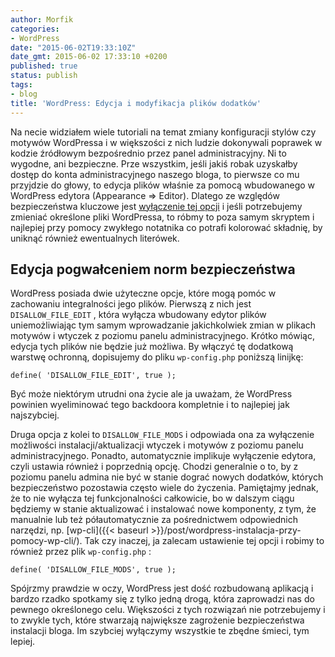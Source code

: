 ```yaml
---
author: Morfik
categories:
- WordPress
date: "2015-06-02T19:33:10Z"
date_gmt: 2015-06-02 17:33:10 +0200
published: true
status: publish
tags:
- blog
title: 'WordPress: Edycja i modyfikacja plików dodatków'
---
```


Na necie widziałem wiele tutoriali na temat zmiany konfiguracji stylów czy motywów WordPressa i w
większości z nich ludzie dokonywali poprawek w kodzie źródłowym bezpośrednio przez panel
administracyjny. Ni to wygodne, ani bezpieczne. Prze wszystkim, jeśli jakiś robak uzyskałby dostęp
do konta administracyjnego naszego bloga, to pierwsze co mu przyjdzie do głowy, to edycja plików
właśnie za pomocą wbudowanego w WordPress edytora (Appearance =\> Editor). Dlatego ze względów
bezpieczeństwa kluczowe jest [wyłączenie tej
opcji](https://codex.wordpress.org/Editing_wp-config.php#Disable_Plugin_and_Theme_Update_and_Installation)
i jeśli potrzebujemy zmieniać określone pliki WordPressa, to róbmy to poza samym skryptem i
najlepiej przy pomocy zwykłego notatnika co potrafi kolorować składnię, by uniknąć również
ewentualnych literówek.

<!--more-->
## Edycja pogwałceniem norm bezpieczeństwa

WordPress posiada dwie użyteczne opcje, które mogą pomóc w zachowaniu integralności jego plików.
Pierwszą z nich jest `DISALLOW_FILE_EDIT` , która wyłącza wbudowany edytor plików uniemożliwiając
tym samym wprowadzanie jakichkolwiek zmian w plikach motywów i wtyczek z poziomu panelu
administracyjnego. Krótko mówiąc, edycja tych plików nie będzie już możliwa. By włączyć tę dodatkową
warstwę ochronną, dopisujemy do pliku `wp-config.php` poniższą linijkę:

    define( 'DISALLOW_FILE_EDIT', true );

Być może niektórym utrudni ona życie ale ja uważam, że WordPress powinien wyeliminować tego
backdoora kompletnie i to najlepiej jak najszybciej.

Druga opcja z kolei to `DISALLOW_FILE_MODS` i odpowiada ona za wyłączenie możliwości
instalacji/aktualizacji wtyczek i motywów z poziomu panelu administracyjnego. Ponadto, automatycznie
implikuje wyłączenie edytora, czyli ustawia również i poprzednią opcję. Chodzi generalnie o to, by z
poziomu panelu admina nie być w stanie dograć nowych dodatków, których bezpieczeństwo pozostawia
często wiele do życzenia. Pamiętajmy jednak, że to nie wyłącza tej funkcjonalności całkowicie, bo w
dalszym ciągu będziemy w stanie aktualizować i instalować nowe komponenty, z tym, że manualnie lub
też półautomatycznie za pośrednictwem odpowiednich narzędzi, np.
[wp-cli]({{< baseurl >}}/post/wordpress-instalacja-przy-pomocy-wp-cli/). Tak czy inaczej, ja
zalecam ustawienie tej opcji i robimy to również przez plik `wp-config.php` :

    define( 'DISALLOW_FILE_MODS', true );

Spójrzmy prawdzie w oczy, WordPress jest dość rozbudowaną aplikacją i bardzo rzadko spotkamy się z
tylko jedną drogą, która zaprowadzi nas do pewnego określonego celu. Większości z tych rozwiązań nie
potrzebujemy i to zwykle tych, które stwarzają największe zagrożenie bezpieczeństwa instalacji
bloga. Im szybciej wyłączymy wszystkie te zbędne śmieci, tym lepiej.
